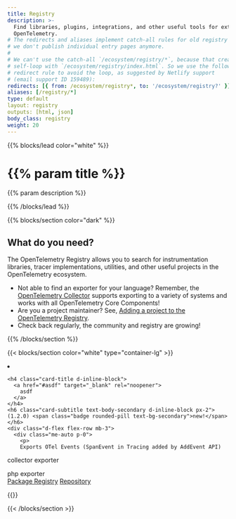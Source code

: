 ```yaml
---
title: Registry
description: >-
  Find libraries, plugins, integrations, and other useful tools for extending
  OpenTelemetry.
# The redirects and aliases implement catch-all rules for old registry entries;
# we don't publish individual entry pages anymore.
#
# We can't use the catch-all `/ecosystem/registry/*`, because that creates a
# self-loop with `/ecosystem/registry/index.html`. So we use the following
# redirect rule to avoid the loop, as suggested by Netlify support
# (email support ID 159489):
redirects: [{ from: /ecosystem/registry*, to: '/ecosystem/registry?' }]
aliases: [/registry/*]
type: default
layout: registry
outputs: [html, json]
body_class: registry
weight: 20
---
```


{{% blocks/lead color="white" %}}

<!-- markdownlint-disable single-h1 -->

# {{% param title %}}

{{% param description %}}

{{% /blocks/lead %}}

{{% blocks/section color="dark" %}}

## What do you need?

The OpenTelemetry Registry allows you to search for instrumentation libraries,
tracer implementations, utilities, and other useful projects in the
OpenTelemetry ecosystem.

- Not able to find an exporter for your language? Remember, the
  [OpenTelemetry Collector](/docs/collector) supports exporting to a variety of
  systems and works with all OpenTelemetry Core Components!
- Are you a project maintainer? See,
  [Adding a project to the OpenTelemetry Registry](adding).
- Check back regularly, the community and registry are growing!

{{% /blocks/section %}}

{{< blocks/section color="white" type="container-lg" >}}

<li class="card border-secondary my-3 registry-entry" data-registrytype="{{ .registryType }}" data-registrylanguage="{{ .language }}">
  <div class="card-body container-fluid">
  
    <h4 class="card-title d-inline-block">
      <a href="#asdf" target="_blank" rel="noopener">
        asdf
      </a>
    </h4>
    <h6 class="card-subtitle text-body-secondary d-inline-block px-2">(1.2.0) <span class="badge rounded-pill text-bg-secondary">new!</span></h6>
    <div class="d-flex flex-row mb-3">
      <div class="me-auto p-0">
        <p>
        Exports OTel Events (SpanEvent in Tracing added by AddEvent API)
  collector exporter
        </p>
      </div>
      <div class="ms-auto px-2">
          <span class="badge badge-php">php</span>
          <span class="badge badge-exporter me-1">exporter</span>
      </div>
    </div>
    <a href="#" class="card-link">Package Registry</a>
    <a href="#" class="card-link">Repository</a>
  </div>
</li>

{{<registry-search-form>}}

{{< /blocks/section >}}
